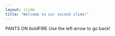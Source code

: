 ```yaml
---
layout: slide
title: "Welcome to our second slide!"
---
```

PANTS ON *bold*FIRE
Use the left arrow to go back!
